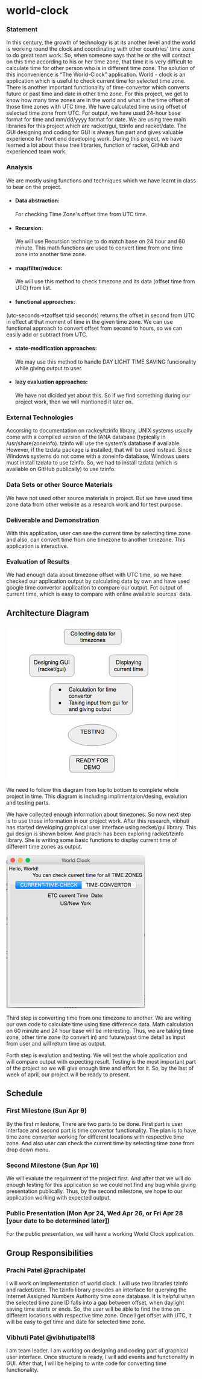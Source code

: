 # world-clock

### Statement
   In this century, the growth of technology is at its another level and the world is working round the clock and coordinating with other countries' time zone to do great team work. So, when someone says that he or she will contact on this time according to his or her time zone, that time it is very difficult to calculate time for other person who is in different time zone. The solution of this inconvenience is “The World-Clock” application. World - clock is an application which is useful to check current time for selected time zone. There is another important functionality of time-convertor which converts future or past time and date in other time zone. For this project, we get to know how many time zones are in the world and what is the time offset of those time zones with UTC time. We have calculated time using offset of selected time zone from UTC. For output, we have used 24-hour base format for time and mm/dd/yyyy format for date.
We are using tree main libraries for this project which are racket/gui, tzinfo and racket/date. The GUI designing and coding for GUI is always fun part and gives valuable experience for front end developing work. During this project, we have learned a lot about these tree libraries, function of racket, GitHub and experienced team work.

### Analysis
We are mostly using functions and techniques which we have learnt in class to bear on the project. 

- #### Data abstraction:
  For checking Time Zone's offset time from UTC time.

- #### Recursion: 
  We will use Recursion techniqe to do match base on 24 hour and 60 minute. This math functions are used to convert time from one time
  zone into another time zone.
  
- #### map/filter/reduce:
  We will use this method to check timezone and its data (offset time from UTC) from list.
  
- #### functional approaches:
 (utc-seconds->tzoffset tzid seconds) returns the offset in second from UTC in effect at that moment of time in the given time zone. We   can use functional approach to convert offset from second to hours, so we can easily add or subtract from UTC.  

- #### state-modification approaches: 
  We may use this method to handle DAY LIGHT TIME SAVING funcionality while giving output to user. 

- #### lazy evaluation approaches:
  We have not dicided yet about this. So if we find something during our project work, then we will mantioned it later on.
 

### External Technologies
Accorsing to documentation on rackey/tzinfo library, UNIX systems usually come with a compiled version of the IANA database (typically in /usr/share/zoneinfo). tzinfo will use the system’s database if available. However, if the tzdata package is installed, that will be used instead. Since Windows systems do not come with a zoneinfo database, Windows users must install tzdata to use tzinfo. So, we had to install tzdata (which is available on GitHub publically) to use tzinfo.

### Data Sets or other Source Materials
We have not used other source materials in project. But we have used time zone data from other website as a research work and for test purpose. 

### Deliverable and Demonstration

With this application, user can see the current time by selecting time zone and also, can convert time from one timezone to another timezone. This application is interactive. 

### Evaluation of Results
We had enough data about timezone offset with UTC time, so we have checked our application output by calculating data by own and have used google time convertor application to compare our output. Fot output of current time, which is easy to compare with online available sources' data.

## Architecture Diagram

![ouput image](/Architecture-diagram.png?raw=true "ouput image")

We need to follow this diagram from top to bottom to complete whole project in time. This diagram is including implimentaion/desing,
evalution and testing parts. 

We have collected enough information about timezones. So now next step is to use those information in our project work. After this
research, vibhuti has started developing graphical user interface using recket/gui library. This gui design is shown below. And prachi has
been exploring racket/tzinfo library. She is writing some basic functions to display current time of different time zones as output. 
 
![output-tab2 image](/world-clock-current-time-tab.png?raw=true "output-tab2 image")

Third step is converting time from one timezone to another. We are writing our own code to calculate time using time difference data.
Math calculation on 60 minute and 24 hour base will be interesting. Thus, we are taking time zone, other time zone (to convert in) and
future/past time detail as input from user and will return time as output.

Forth step is evalution and testing. We will test the whole application and will compare output with expecting result. Testing is the most
important part of the project so we will give enough time and effort for it. So, by the last of week of april, our project will be ready
to present.

## Schedule

### First Milestone (Sun Apr 9)
By the first milestone, There are two parts to be done. First part is user interface and second part is time convertor functionality.
The plan is to have time zone converter working for different locations with respective time zone. And also user can check the current
time by selecting time zone from drop down menu. 

### Second Milestone (Sun Apr 16)
We will evalute the requirment of the project first. And after that we will do enough testing for this application so we could not find
any bug while giving presentation publically. Thus, by the second milestone, we hope to our application working with expected output. 

### Public Presentation (Mon Apr 24, Wed Apr 26, or Fri Apr 28 [your date to be determined later])
For the public presentation, we will have a working World Clock application.

## Group Responsibilities

### Prachi Patel @prachiipatel
I will work on implementation of world clock. I will use two libraries tzinfo and racket/date. The tzinfo library provides an interface for querying the Internet Assigned Numbers Authority time zone database. It is helpful when the selected time zone ID falls into a gap between offset, when daylight saving time starts or ends. So, the user will be able to find the time on different locations with respective time zone. Once I get offset with UTC, it will be easy to get time and date for selected time zone. 

### Vibhuti Patel @vibhutipatel18 
I am team leader. I am working on designing and coding part of graphical user interface. Once structure is ready, I will
add events and functionality in GUI. After that, I will be helping to write code for converting time functionality.   
